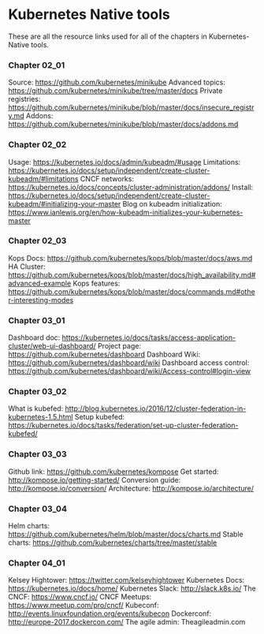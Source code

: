 # Kubernetes Native tools

These are all the resource links used for all of the chapters in Kubernetes- Native tools.

### Chapter  02_01
Source: https://github.com/kubernetes/minikube
Advanced topics: https://github.com/kubernetes/minikube/tree/master/docs
Private registries: https://github.com/kubernetes/minikube/blob/master/docs/insecure_registry.md
Addons: https://github.com/kubernetes/minikube/blob/master/docs/addons.md


### Chapter  02_02
Usage: https://kubernetes.io/docs/admin/kubeadm/#usage
Limitations: https://kubernetes.io/docs/setup/independent/create-cluster-kubeadm/#limitations
CNCF networks: https://kubernetes.io/docs/concepts/cluster-administration/addons/
Install: https://kubernetes.io/docs/setup/independent/create-cluster-kubeadm/#initializing-your-master
Blog on kubeadm initialization: https://www.ianlewis.org/en/how-kubeadm-initializes-your-kubernetes-master


### Chapter  02_03
Kops Docs: https://github.com/kubernetes/kops/blob/master/docs/aws.md
HA Cluster: https://github.com/kubernetes/kops/blob/master/docs/high_availability.md#advanced-example
Kops features: https://github.com/kubernetes/kops/blob/master/docs/commands.md#other-interesting-modes


### Chapter  03_01
Dashboard doc: https://kubernetes.io/docs/tasks/access-application-cluster/web-ui-dashboard/
Project page: https://github.com/kubernetes/dashboard
Dashboard Wiki: https://github.com/kubernetes/dashboard/wiki
Dashboard access control: https://github.com/kubernetes/dashboard/wiki/Access-control#login-view


### Chapter  03_02
What is kubefed: http://blog.kubernetes.io/2016/12/cluster-federation-in-kubernetes-1.5.html
Setup kubefed: https://kubernetes.io/docs/tasks/federation/set-up-cluster-federation-kubefed/


### Chapter 03_03
Github link: https://github.com/kubernetes/kompose
Get started: http://kompose.io/getting-started/
Conversion guide: http://kompose.io/conversion/
Architecture: http://kompose.io/architecture/


### Chapter  03_04
Helm charts: https://github.com/kubernetes/helm/blob/master/docs/charts.md
Stable charts: https://github.com/kubernetes/charts/tree/master/stable


### Chapter  04_01
Kelsey Hightower: https://twitter.com/kelseyhightower
Kubernetes Docs: https://kubernetes.io/docs/home/
Kubernetes Slack: http://slack.k8s.io/
The CNCF: https://www.cncf.io/
CNCF Meetups: https://www.meetup.com/pro/cncf/
Kubeconf: http://events.linuxfoundation.org/events/kubecon
Dockerconf: http://europe-2017.dockercon.com/
The agile admin: Theagileadmin.com

